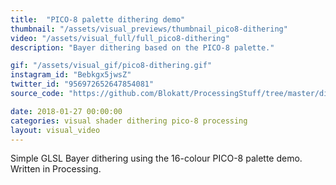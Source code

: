 ```yaml
---
title:  "PICO-8 palette dithering demo"
thumbnail: "/assets/visual_previews/thumbnail_pico8-dithering"
video: "/assets/visual_full/full_pico8-dithering"
description: "Bayer dithering based on the PICO-8 palette."

gif: "/assets/visual_gif/pico8-dithering.gif"
instagram_id: "Bebkgx5jwsZ"
twitter_id: "956972652647854081" 
source_code: "https://github.com/Blokatt/ProcessingStuff/tree/master/dithering" 

date: 2018-01-27 00:00:00
categories: visual shader dithering pico-8 processing
layout: visual_video
---
```

Simple GLSL Bayer dithering using the 16-colour PICO-8 palette demo. Written in Processing.